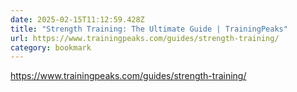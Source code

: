 ```yaml
---
date: 2025-02-15T11:12:59.428Z
title: "Strength Training: The Ultimate Guide | TrainingPeaks"
url: https://www.trainingpeaks.com/guides/strength-training/
category: bookmark
---
```

https://www.trainingpeaks.com/guides/strength-training/
